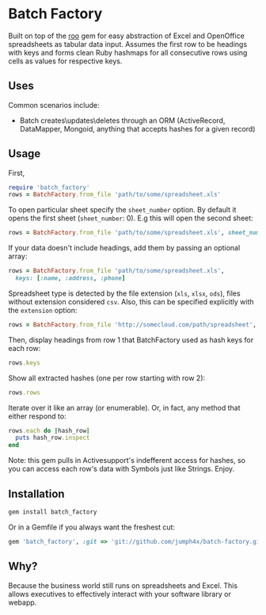 # Batch Factory

Built on top of the [roo](https://github.com/roo-rb/roo) gem for easy abstraction of Excel and OpenOffice spreadsheets as tabular data input.
Assumes the first row to be headings with keys and forms clean Ruby hashmaps for all consecutive rows using cells as values for respective keys.

## Uses

Common scenarios include:

* Batch creates\updates\deletes through an ORM (ActiveRecord, DataMapper, Mongoid, anything that accepts hashes for a given record)

## Usage
First,
```ruby
require 'batch_factory'
rows = BatchFactory.from_file 'path/to/some/spreadsheet.xls'
```
To open particular sheet specify the `sheet_number` option.
By default it opens the first sheet (`sheet_number`: 0).
E.g this will open the second sheet:
```ruby
rows = BatchFactory.from_file 'path/to/some/spreadsheet.xls', sheet_number: 1
```

If your data doesn't include headings, add them by passing an
optional array:
```ruby
rows = BatchFactory.from_file 'path/to/some/spreadsheet.xls',
  keys: [:name, :address, :phone]
```

Spreadsheet type is detected by the file extension (`xls`, `xlsx`, `ods`),
files without extension considered `csv`.
Also, this can be specified explicitly with the `extension` option:
```ruby
rows = BatchFactory.from_file 'http://somecloud.com/path/spreadsheet', extension: 'xls'
```

Then, display headings from row 1 that BatchFactory used as hash keys for each row:
```ruby
rows.keys
```

Show all extracted hashes (one per row starting with row 2):
```ruby
rows.rows
```

Iterate over it like an array (or enumerable). Or, in fact, any method that either respond to:
```ruby
rows.each do |hash_row|
  puts hash_row.inspect
end
```

Note: this gem pulls in Activesupport's indefferent access for hashes, so you can access each row's data with Symbols just like Strings. Enjoy.

## Installation

```ruby
gem install batch_factory
```

Or in a Gemfile if you always want the freshest cut:
```ruby
gem 'batch_factory', :git => 'git://github.com/jumph4x/batch-factory.git'
```

## Why?

Because the business world still runs on spreadsheets and Excel. This allows executives to effectively interact with your software library or webapp. 
